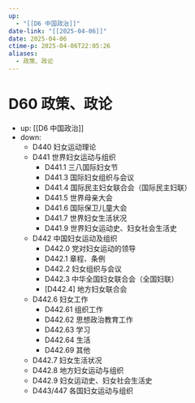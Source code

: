 ```yaml
---
up:
  - "[[D6 中国政治]]"
date-link: "[[2025-04-06]]"
date: 2025-04-06
ctime-p: 2025-04-06T22:05:26
aliases:
  - 政策、政论
---
```


# D60 政策、政论

- up: [[D6 中国政治]]
- down:	
	- D440 妇女运动理论
	- D441 世界妇女运动与组织
		- D441.1 三八国际妇女节
		- D441.3 国际妇女组织与会议
		- D441.4 国际民主妇女联合会（国际民主妇联）
		- D441.5 世界母亲大会
		- D441.6 国际保卫儿童大会
		- D441.7 世界妇女生活状况
		- D441.9 世界妇女运动史、妇女社会生活史
	- D442 中国妇女运动及组织
		- D442.0 党对妇女运动的领导
		- D442.1 章程、条例
		- D442.2 妇女组织与会议
		- D442.3 中华全国妇女联合会（全国妇联）
		- [D442.4] 地方妇女联合会
	- D442.6 妇女工作
		- D442.61 组织工作
		- D442.62 思想政治教育工作
		- D442.63 学习
		- D442.64 生活
		- D442.69 其他
	- D442.7 妇女生活状况
	- D442.8 地方妇女运动与组织
	- D442.9 妇女运动史、妇女社会生活史
	- D443/447 各国妇女运动与组织
	
